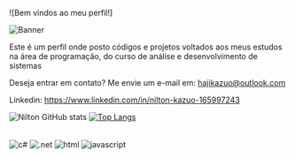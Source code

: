 ![Bem vindos ao meu perfil!] 

</span>

![Banner](https://user-images.githubusercontent.com/105826619/176328466-cbfc30e9-9371-45d7-b44e-acf77cf9ca2e.png)

Este é um perfil onde posto códigos e projetos voltados aos meus estudos na área de programação, do curso de análise e desenvolvimento de sistemas

Deseja entrar em contato? Me envie um e-mail em: hajikazuo@outlook.com

Linkedin: https://www.linkedin.com/in/nilton-kazuo-165997243


![Nilton GitHub stats](https://github-readme-stats.vercel.app/api?username=hajikazuo&show_icons=true&theme=algolia)
[![Top Langs](https://github-readme-stats.vercel.app/api/top-langs/?username=hajikazuo&layout=compact&theme=algolia)](https://github.com/hajikazuo/hajikazuo/blob/main/README.md)

<div style="display: inline_block"><br/>
<img align="center" alt="c#" src="https://img.shields.io/badge/C%23-239120?style=for-the-badge&logo=c-sharp&logoColor=white"/>
<img align="center" alt=".net" src="https://img.shields.io/badge/.NET-5C2D91?style=for-the-badge&logo=.net&logoColor=white"/> 
<img align="center" alt="html" src="https://img.shields.io/badge/HTML-239120?style=for-the-badge&logo=html5&logoColor=white"/> 
<img align="center" alt="javascript" src="https://img.shields.io/badge/JavaScript-F7DF1E?style=for-the-badge&logo=javascript&logoColor=black"/> 

<div/>

